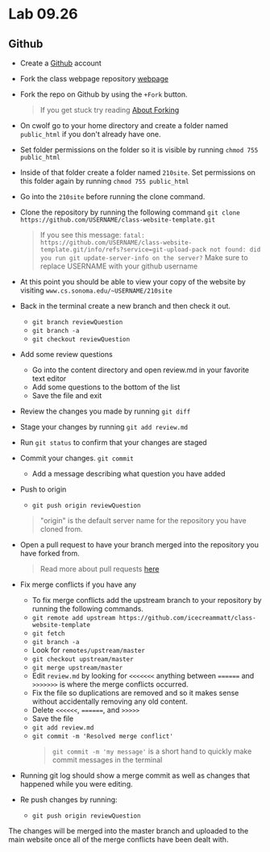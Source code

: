 # Lab 09.26

## Github

* Create a [Github](http://github.com/) account
* Fork the class webpage repository [webpage](https://github.com/icecreammatt/class-website-template)
* Fork the repo on Github by using the `+Fork` button.

	> If you get stuck try reading [About Forking](https://help.github.com/articles/fork-a-repo)

* On cwolf go to your home directory and create a folder named `public_html` if you don't already have one.
* Set folder permissions on the folder so it is visible by running `chmod 755 public_html`
* Inside of that folder create a folder named `210site`. Set permissions on this folder again by running `chmod 755 public_html`
* Go into the `210site` before running the clone command.
* Clone the repository by running the following command
	`git clone https://github.com/USERNAME/class-website-template.git`
	> If you see this message: 
	> `fatal: https://github.com/USERNAME/class-website-template.git/info/refs?service=git-upload-pack not found: did you run git update-server-info on the server?`
	> Make sure to replace USERNAME with your github username

* At this point you should be able to view your copy of the website by visiting `www.cs.sonoma.edu/~USERNAME/210site`

* Back in the terminal create a new branch and then check it out.
	* `git branch reviewQuestion`
	* `git branch -a`
	* `git checkout reviewQuestion`
* Add some review questions
	* Go into the content directory and open review.md in your favorite text editor
	* Add some questions to the bottom of the list
	* Save the file and exit
* Review the changes you made by running `git diff`
* Stage your changes by running `git add review.md`
* Run `git status` to confirm that your changes are staged
* Commit your changes. `git commit`
	* Add a message describing what question you have added
* Push to origin
	* `git push origin reviewQuestion`  

	> "origin" is the default server name for the repository you have cloned from.

* Open a pull request to have your branch merged into the repository you have forked from.
	> Read more about pull requests [here](https://help.github.com/articles/using-pull-requests)
* Fix merge conflicts if you have any
	* To fix merge conflicts add the upstream branch to your repository by running the following commands.
	* `git remote add upstream https://github.com/icecreammatt/class-website-template`
	* `git fetch`
	* `git branch -a`
	* Look for `remotes/upstream/master`
	* `git checkout upstream/master`
	* `git merge upstream/master`
	* Edit `review.md` by looking for `<<<<<<<` anything between `======` and `>>>>>>>` is where the merge conflicts occurred.
	* Fix the file so duplications are removed and so it makes sense without accidentally removing any old content.
	* Delete `<<<<<<`, `======`, and `>>>>>`
	* Save the file
	* `git add review.md`
	* `git commit -m 'Resolved merge conflict'`
		> `git commit -m 'my message'` is a short hand to quickly make commit messages in the terminal
* Running git log should show a merge commit as well as changes that happened while you were editing.
* Re push changes by running:
	* `git push origin reviewQuestion`

The changes will be merged into the master branch and uploaded to the main website once all of the merge conflicts have been dealt with.
